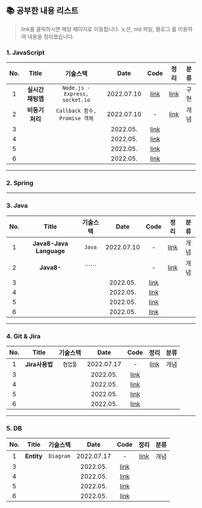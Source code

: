 
## 📚 공부한 내용 리스트
> link를 클릭하시면 해당 페이지로 이동합니다. 
> 노션, md 파일, 블로그 를 이용하여 내용을 정리했습니다. 

### 1. JavaScript 

| No.|     Title      | 기술스택 |                          Date                         | Code | 정리 | 분류 |
| :--: |:------------: | :--: | :------------------------------------------------------: |:--:| :--:| :--:|
| 1 |**실시간채팅앱** |  ```Node.js - Express, socket.io```   | 2022.07.10  |[link](https://github.com/junghojin/TIL/tree/main/JavaScript/%EC%8B%A4%EC%8B%9C%EA%B0%84%EC%B1%84%ED%8C%85%EC%95%B1)| [link](https://junghojin.notion.site/Node-js-98eb65b3bb744a60a63a0b79278af6b5)  | 구현 |
| 2 | **비동기처리** |  ```Callback 함수, Promise 객체```     | 2022.07.10  |-|[link](https://junghojin.notion.site/2f5b4b52fa7f40ffb4538b3ca76b7049)  | 개념 |
| 3 |   |       | 2022.05.  |[link]()| ||
| 4 |   |       | 2022.05.  |[link]()| ||
| 5 |   |       | 2022.05.  |[link]()| ||
| 6 |   |       | 2022.05.  |[link]()| ||

---

### 2. Spring

---

### 3. Java 

| No.|     Title      | 기술스택 |                          Date                         | Code | 정리 | 분류 |
| :--: |:------------: | :--: | :------------------------------------------------------: |:--:| :--:| :--:|
| 1 |**Java8-Java Language** |  ```Java```   | 2022.07.10 |- |[link](https://junghojin.notion.site/Java-8-Java-Language-e6b3c18ab4e34ea49cad2013830de067)  | 개념 |
| 2 | **Java8-** |  ``````     |  |-|[link]()  | 개념 |
| 3 |   |       | 2022.05.  |[link]()| ||
| 4 |   |       | 2022.05.  |[link]()| ||
| 5 |   |       | 2022.05.  |[link]()| ||
| 6 |   |       | 2022.05.  |[link]()| ||

---

### 4. Git & Jira

| No.|     Title      | 기술스택 |                          Date                         | Code | 정리 | 분류 |
| :--: |:------------: | :--: | :------------------------------------------------------: |:--:| :--:| :--:|
| 1 |**Jira사용법** |  ```협업툴```   | 2022.07.17 |- |[link](https://edlin.tistory.com/entry/Jira-사용법)  | 개념 |
| 3 |   |       | 2022.05.  |[link]()| ||
| 4 |   |       | 2022.05.  |[link]()| ||
| 5 |   |       | 2022.05.  |[link]()| ||
| 6 |   |       | 2022.05.  |[link]()| ||

---

### 5. DB

| No.|     Title      | 기술스택 |                          Date                         | Code | 정리 | 분류 |
| :--: |:------------: | :--: | :------------------------------------------------------: |:--:| :--:| :--:|
| 1 |**Entity** |  ```Diagram```   | 2022.07.17 |- |[link](https://github.com/junghojin/TIL/blob/9c9814dd0a70ab4e110fbfcdb66f07f7adc8769d/DB/Entity.md)  | 개념 |
| 3 |   |       | 2022.05.  |[link]()| ||
| 4 |   |       | 2022.05.  |[link]()| ||
| 5 |   |       | 2022.05.  |[link]()| ||
| 6 |   |       | 2022.05.  |[link]()| ||
